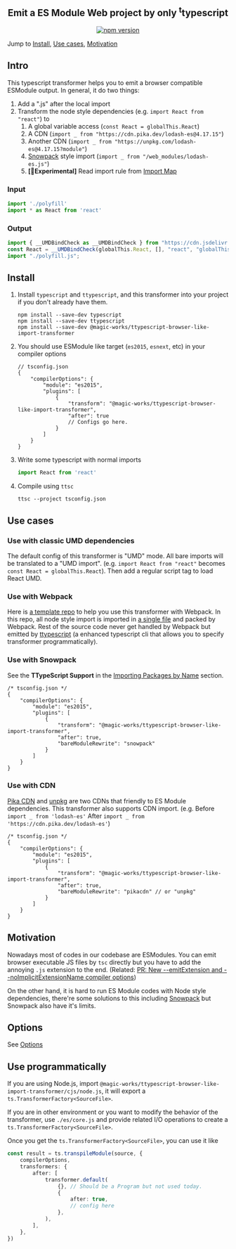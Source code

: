 <h2 align="center">Emit a ES Module Web project by only <sup>t</sup>typescript</h2>

<p align="center">
  <a href="https://www.npmjs.com/package/@magic-works/ttypescript-browser-like-import-transformer">
    <img alt="npm version" src="https://img.shields.io/npm/v/@magic-works/ttypescript-browser-like-import-transformer.svg?style=flat-square"></a>
</p>

Jump to [Install](#install), [Use cases](#use-cases), [Motivation](#motivation)

## Intro

This typescript transformer helps you to emit a browser compatible ESModule output. In general, it do two things:

1. Add a ".js" after the local import
1. Transform the node style dependencies (e.g. `import React from "react"`) to
    1. A global variable access (`const React = globalThis.React`)
    1. A CDN (`import _ from "https://cdn.pika.dev/lodash-es@4.17.15"`)
    1. Another CDN (`import _ from "https://unpkg.com/lodash-es@4.17.15?module"`)
    1. [Snowpack](https://www.snowpack.dev/) style import (`import _ from "/web_modules/lodash-es.js"`)
    1. **\[🧪Experimental\]** Read import rule from [Import Map](https://github.com/WICG/import-maps)

### Input

```js
import './polyfill'
import * as React from 'react'
```

### Output

<!-- prettier-ignore -->
```js
import { __UMDBindCheck as __UMDBindCheck } from "https://cdn.jsdelivr.net/npm/@magic-works/ttypescript-browser-like-import-transformer@1.4.1/es/ttsclib.min.js";
const React = __UMDBindCheck(globalThis.React, [], "react", "globalThis.React", false);
import "./polyfill.js";
```

## Install

1. Install `typescript` and `ttypescript`, and this transformer into your project if you don't already have them.

    ```
    npm install --save-dev typescript
    npm install --save-dev ttypescript
    npm install --save-dev @magic-works/ttypescript-browser-like-import-transformer
    ```

1. You should use ESModule like target (`es2015`, `esnext`, etc) in your compiler options
    ```jsonc
    // tsconfig.json
    {
        "compilerOptions": {
            "module": "es2015",
            "plugins": [
                {
                    "transform": "@magic-works/ttypescript-browser-like-import-transformer",
                    "after": true
                    // Configs go here.
                }
            ]
        }
    }
    ```
1. Write some typescript with normal imports
    ```typescript
    import React from 'react'
    ```
1. Compile using `ttsc`

    ```
    ttsc --project tsconfig.json
    ```

## Use cases

### Use with classic UMD dependencies

The default config of this transformer is "UMD" mode. All bare imports will be translated to a "UMD import". (e.g. `import React from "react"` becomes `const React = globalThis.React`). Then add a regular script tag to load React UMD.

### Use with Webpack

Here is [a template repo](https://github.com/Jack-Works/ttsc-browser-import-template) to help you use this transformer with Webpack. In this repo, all node style import is imported in [a single file](https://github.com/Jack-Works/ttsc-browser-import-template/blob/master/dependencies.js) and packed by Webpack. Rest of the source code never get handled by Webpack but emitted by [ttypescript](https://github.com/cevek/ttypescript) (a enhanced typescript cli that allows you to specify transformer programmatically).

### Use with Snowpack

See the **TTypeScript Support** in the [Importing Packages by Name](https://www.snowpack.dev/#importing-packages-by-name) section.

```jsonc
/* tsconfig.json */
{
    "compilerOptions": {
        "module": "es2015",
        "plugins": [
            {
                "transform": "@magic-works/ttypescript-browser-like-import-transformer",
                "after": true,
                "bareModuleRewrite": "snowpack"
            }
        ]
    }
}
```

### Use with CDN

[Pika CDN](https://www.pika.dev/cdn) and [unpkg](https://unpkg.com/#query-params) are two CDNs that friendly to ES Module dependencies. This transformer also supports CDN import. (e.g. Before `import _ from 'lodash-es'` After `import _ from 'https://cdn.pika.dev/lodash-es'`)

```jsonc
/* tsconfig.json */
{
    "compilerOptions": {
        "module": "es2015",
        "plugins": [
            {
                "transform": "@magic-works/ttypescript-browser-like-import-transformer",
                "after": true,
                "bareModuleRewrite": "pikacdn" // or "unpkg"
            }
        ]
    }
}
```

## Motivation

Nowadays most of codes in our codebase are ESModules. You can emit browser executable JS files by `tsc` directly but you have to add the annoying `.js` extension to the end. (Related: [PR: New --emitExtension and --noImplicitExtensionName compiler options](https://github.com/microsoft/TypeScript/pull/35148))

On the other hand, it is hard to run ES Module codes with Node style dependencies, there're some solutions to this including [Snowpack](https://www.snowpack.dev/) but Snowpack also have it's limits.

## Options

See [Options](./docs/config.pluginconfigs.md)

## Use programmatically

If you are using Node.js, import `@magic-works/ttypescript-browser-like-import-transformer/cjs/node.js`, it will export a `ts.TransformerFactory<SourceFile>`.

If you are in other environment or you want to modify the behavior of the transformer, use `./es/core.js` and provide related I/O operations to create a `ts.TransformerFactory<SourceFile>`.

Once you get the `ts.TransformerFactory<SourceFile>`, you can use it like

```ts
const result = ts.transpileModule(source, {
    compilerOptions,
    transformers: {
        after: [
            transformer.default(
                {}, // Should be a Program but not used today.
                {
                    after: true,
                    // config here
                },
            ),
        ],
    },
})
```
